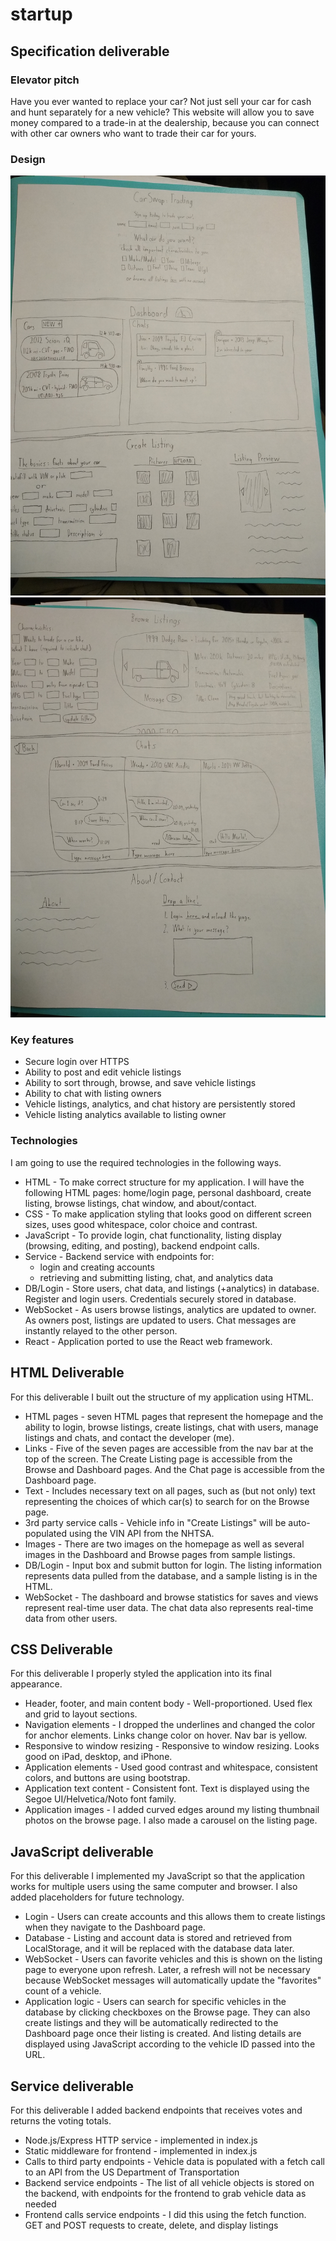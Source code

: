 # startup
## Specification deliverable
### Elevator pitch

Have you ever wanted to replace your car? Not just sell your car for cash and hunt separately for a new vehicle? This website will allow you to save money compared to a trade-in at the dealership, because you can connect with other car owners who want to trade their car for yours.

### Design

![First three HTML pages](images/specs_front.jpg)
![Last three HTML pages](images/specs_back.jpg)


### Key features

- Secure login over HTTPS
- Ability to post and edit vehicle listings
- Ability to sort through, browse, and save vehicle listings
- Ability to chat with listing owners
- Vehicle listings, analytics, and chat history are persistently stored
- Vehicle listing analytics available to listing owner

### Technologies

I am going to use the required technologies in the following ways.

- HTML - To make correct structure for my application. I will have the following HTML pages: home/login page, personal dashboard, create listing, browse listings, chat window, and about/contact.
- CSS - To make application styling that looks good on different screen sizes, uses good whitespace, color choice and contrast.
- JavaScript - To provide login, chat functionality, listing display (browsing, editing, and posting), backend endpoint calls.
- Service - Backend service with endpoints for:
  - login and creating accounts
  - retrieving and submitting listing, chat, and analytics data
- DB/Login - Store users, chat data, and listings (+analytics) in database. Register and login users. Credentials securely stored in database.
- WebSocket - As users browse listings, analytics are updated to owner. As owners post, listings are updated to users. Chat messages are instantly relayed to the other person.
- React - Application ported to use the React web framework.

## HTML Deliverable

For this deliverable I built out the structure of my application using HTML.
- HTML pages - seven HTML pages that represent the homepage and the ability to login, browse listings, create listings, chat with users, manage listings and chats, and contact the developer (me).
- Links - Five of the seven pages are accessible from the nav bar at the top of the screen. The Create Listing page is accessible from the Browse and Dashboard pages. And the Chat page is accessible from the Dashboard page.
- Text - Includes necessary text on all pages, such as (but not only) text representing the choices of which car(s) to search for on the Browse page.
- 3rd party service calls - Vehicle info in "Create Listings" will be auto-populated using the VIN API from the NHTSA.
- Images - There are two images on the homepage as well as several images in the Dashboard and Browse pages from sample listings.
- DB/Login - Input box and submit button for login. The listing information represents data pulled from the database, and a sample listing is in the HTML.
- WebSocket - The dashboard and browse statistics for saves and views represent real-time user data. The chat data also represents real-time data from other users.

## CSS Deliverable

For this deliverable I properly styled the application into its final appearance.

- Header, footer, and main content body - Well-proportioned. Used flex and grid to layout sections.
- Navigation elements - I dropped the underlines and changed the color for anchor elements. Links change color on hover. Nav bar is yellow.
- Responsive to window resizing - Responsive to window resizing. Looks good on iPad, desktop, and iPhone.
- Application elements - Used good contrast and whitespace, consistent colors, and buttons are using bootstrap.
- Application text content - Consistent font. Text is displayed using the Segoe UI/Helvetica/Noto font family.
- Application images - I added curved edges around my listing thumbnail photos on the browse page. I also made a carousel on the listing page.

## JavaScript deliverable

For this deliverable I implemented my JavaScript so that the application works for multiple users using the same computer and browser. I also added placeholders for future technology.

- Login - Users can create accounts and this allows them to create listings when they navigate to the Dashboard page.
- Database - Listing and account data is stored and retrieved from LocalStorage, and it will be replaced with the database data later.
- WebSocket - Users can favorite vehicles and this is shown on the listing page to everyone upon refresh. Later, a refresh will not be necessary because WebSocket messages will automatically update the "favorites" count of a vehicle.
- Application logic - Users can search for specific vehicles in the database by clicking checkboxes on the Browse page. They can also create listings and they will be automatically redirected to the Dashboard page once their listing is created. And listing details are displayed using JavaScript according to the vehicle ID passed into the URL.

## Service deliverable

For this deliverable I added backend endpoints that receives votes and returns the voting totals.

- Node.js/Express HTTP service - implemented in index.js
- Static middleware for frontend - implemented in index.js
- Calls to third party endpoints - Vehicle data is populated with a fetch call to an API from the US Department of Transportation
- Backend service endpoints - The list of all vehicle objects is stored on the backend, with endpoints for the frontend to grab vehicle data as needed
- Frontend calls service endpoints - I did this using the fetch function. GET and POST requests to create, delete, and display listings